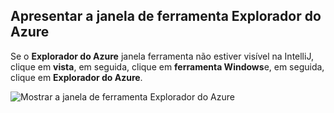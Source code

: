 ## <a name="displaying-the-azure-explorer-tool-window"></a>Apresentar a janela de ferramenta Explorador do Azure

Se o **Explorador do Azure** janela ferramenta não estiver visível na IntelliJ, clique em **vista**, em seguida, clique em **ferramenta Windows**e, em seguida, clique em **Explorador do Azure**.

![Mostrar a janela de ferramenta Explorador do Azure](./media/azure-toolkit-for-intellij-show-azure-explorer/show-az-exp-01.png)

